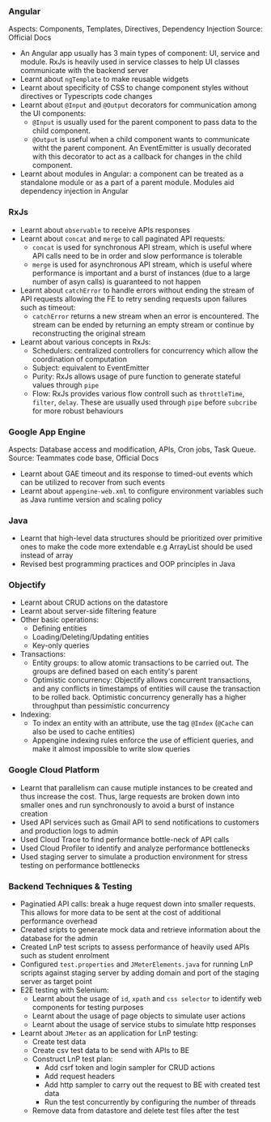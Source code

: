 ### Angular

Aspects: Components, Templates, Directives, Dependency Injection
Source: Official Docs

- An Angular app usually has 3 main types of component: UI, service and module. RxJs is heavily used in service classes to help UI classes communicate with the backend server
- Learnt about `ngTemplate` to make reusable widgets
- Learnt about specificity of CSS to change component styles without directives or Typescripts code changes
- Learnt about `@Input` and `@Output` decorators for communication among the UI components:
  - `@Input` is usually used for the parent component to pass data to the child component.
  - `@Output` is useful when a child component wants to communicate witht the parent component. An EventEmitter is usually decorated with this decorator to act as a callback for changes in the child component.
- Learnt about modules in Angular: a component can be treated as a standalone module or as a part of a parent module. Modules aid dependency injection in Angular

### RxJs

- Learnt about `observable` to receive APIs responses
- Learnt about `concat` and `merge` to call paginated API requests:
  - `concat` is used for synchronous API stream, which is useful where API calls need to be in order and slow performance is tolerable
  - `merge` is used for asynchronous API stream, which is useful where performance is important and a burst of instances (due to a large number of asyn calls) is guaranteed to not happen
- Learnt about `catchError` to handle errors without ending the stream of API requests allowing the FE to retry sending requests upon failures such as timeout:
  - `catchError` returns a new stream when an error is encountered. The stream can be ended by returning an empty stream or continue by reconstructing the original stream
- Learnt about various concepts in RxJs:
  - Schedulers: centralized controllers for concurrency which allow the coordination of computation
  - Subject: equivalent to EventEmitter
  - Purity: RxJs allows usage of pure function to generate stateful values through `pipe`
  - Flow: RxJs provides various flow controll such as `throttleTime`, `filter`, `delay`. These are usually used through `pipe` before `subcribe` for more robust behaviours

### Google App Engine

Aspects: Database access and modification, APIs, Cron jobs, Task Queue.
Source: Teammates code base, Official Docs

- Learnt about GAE timeout and its response to timed-out events which can be utilized to recover from such events
- Learnt about `appengine-web.xml` to configure environment variables such as Java runtime version and scaling policy

### Java

- Learnt that high-level data structures should be prioritized over primitive ones to make the code more extendable e.g ArrayList should be used instead of array
- Revised best programming practices and OOP principles in Java

### Objectify

- Learnt about CRUD actions on the datastore
- Learnt about server-side filtering feature
- Other basic operations:
  - Defining entities
  - Loading/Deleting/Updating entities
  - Key-only queries
- Transactions:
  - Entity groups: to allow atomic transactions to be carried out. The groups are defined based on each entity's parent
  - Optimistic concurrency: Objectify allows concurrent transactions, and any conflicts in timestamps of entities will cause the transaction to be rolled back. Optimistic concurrency generally has a higher throughput than pessimistic concurrency
- Indexing:
  - To index an entity with an attribute, use the tag `@Index` (`@Cache` can also be used to cache entities)
  - Appengine indexing rules enforce the use of efficient queries, and make it almost impossible to write slow queries

### Google Cloud Platform

- Learnt that parallelism can cause mutiple instances to be created and thus increase the cost. Thus, large requests are broken down into smaller ones and run synchronously to avoid a burst of instance creation
- Used API services such as Gmail API to send notifications to customers and production logs to admin
- Used Cloud Trace to find performance bottle-neck of API calls
- Used Cloud Profiler to identify and analyze performance bottlenecks
- Used staging server to simulate a production environment for stress testing on performance bottlenecks

### Backend Techniques & Testing

- Paginatied API calls: break a huge request down into smaller requests. This allows for more data to be sent at the cost of additional performance overhead
- Created sripts to generate mock data and retrieve information about the database for the admin
- Created LnP test scripts to assess performance of heavily used APIs such as student enrolment
- Configured `test.properties` and `JMeterElements.java` for running LnP scripts against staging server by adding domain and port of the staging server as target point
- E2E testing with Selenium:
  - Learnt about the usage of `id`, `xpath` and `css selector` to identify web components for testing purposes
  - Learnt about the usage of page objects to simulate user actions
  - Learnt about the usage of service stubs to simulate http responses
- Learnt about `JMeter` as an application for LnP testing:
  - Create test data
  - Create csv test data to be send with APIs to BE
  - Construct LnP test plan:
    - Add csrf token and login sampler for CRUD actions
    - Add request headers
    - Add http sampler to carry out the request to BE with created test data
    - Run the test concurrently by configuring the number of threads
  - Remove data from datastore and delete test files after the test
